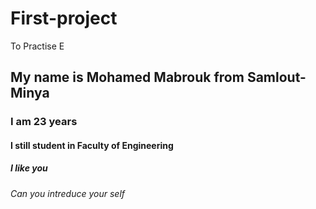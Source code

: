 # First-project
To Practise E
## My name is Mohamed Mabrouk from Samlout-Minya
### I am 23 years 
#### I still student in Faculty of Engineering 
##### I like you
###### Can you intreduce your self 

